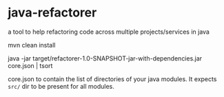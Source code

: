 # java-refactorer
a tool to help refactoring code across multiple projects/services in java

mvn clean install

java -jar target/refactorer-1.0-SNAPSHOT-jar-with-dependencies.jar core.json  | tsort

core.json to contain the list of directories of your java modules.
It expects `src/` dir to be present for all modules.
